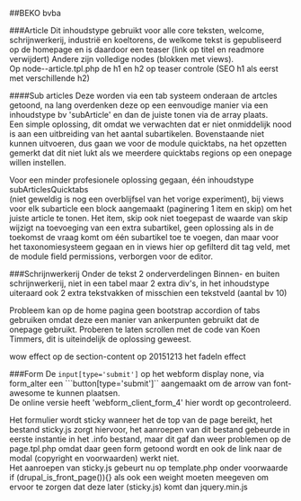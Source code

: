 ##BEKO bvba

###Article
Dit inhoudstype gebruikt voor alle core teksten, welcome, schrijnwerkerij, 
industrië en koeltorens, de welkome tekst is gepubliseerd op de homepage en
is daardoor een teaser (link op titel en readmore verwijdert)
Andere zijn volledige nodes (blokken met views).  
Op node--article.tpl.php de h1 en h2 op teaser controle (SEO h1 als eerst met
verschillende h2)

####Sub articles
Deze worden via een tab systeem onderaan de artcles getoond, na lang overdenken deze op een 
eenvoudige manier via een inhoudstype bv 'subArticle' en dan de juiste tonen via de array plaats.  
Een simple oplossing, dit omdat we verwachten dat er niet onmiddelijk nood is aan een uitbreiding
van het aantal subartikelen.
Bovenstaande niet kunnen uitvoeren, dus gaan we voor de module quicktabs, na het opzetten
gemerkt dat dit niet lukt als we meerdere quicktabs regions op een onepage willen instellen.
  
Voor een minder profesionele oplossing gegaan, één inhoudstype subArticlesQuicktabs  
(niet geweldig is nog een overblijfsel van het vorige experiment), bij views voor elk subarticle
een block aangemaakt (paginering 1 item en skip) om het juiste article te tonen. Het item, skip ook
niet toegepast de waarde van skip wijzigt na toevoeging van een extra subartikel, geen oplossing
als in de toekomst de vraag komt om één subartikel toe te voegen, dan maar voor het taxonomiesysteem
gegaan en in views hier op gefilterd dit tag veld, met de module field permissions, verborgen voor
de editor.

###Schrijnwerkerij
Onder de tekst 2 onderverdelingen Binnen- en buiten schrijnwerkerij, niet in een tabel
maar 2 extra div's, in het inhoudstype uiteraard ook 2 extra tekstvakken of misschien een
tekstveld (aantal bv 10)

Probleem kan op de home pagina geen bootstrap accordion of tabs gebruiken omdat deze
een manier van ankerpunten gebruikt dat de onepage gebruikt.
Proberen te laten scrollen met de code van Koen Timmers, dit is uiteindelijk de oplossing geweest.


wow effect op de section-content op 20151213 het fadeIn effect


###Form
De ```input[type='submit']``` op het webform display none, via form_alter een ```button[type='submit']``
aangemaakt om de arrow van font-awesome te kunnen plaatsen.  
De online versie heeft 'webform_client_form_4' hier wordt op gecontroleerd.  

Het formulier wordt sticky wanneer het de top van de page bereikt, het bestand sticky.js zorgt hiervoor, 
het aanroepen van dit bestand gebeurde in eerste instantie in het .info bestand, maar dit gaf dan weer 
problemen op de page.tpl.php omdat daar geen form getoond wordt en ook de link naar de modal 
(copyright en voorwaarden) werkt niet.  
Het aanroepen van sticky.js gebeurt nu op template.php onder voorwaarde if (drupal_is_front_page()){} 
als ook een weight moeten meegeven om ervoor te zorgen dat deze later (sticky.js) komt dan jquery.min.js




